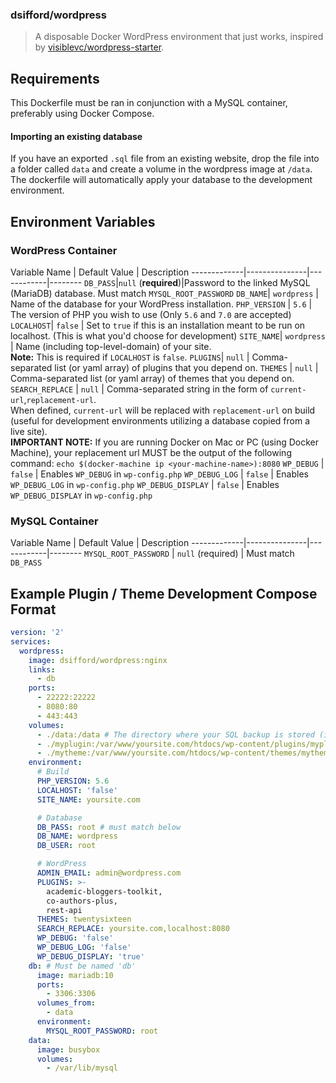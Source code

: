### dsifford/wordpress
> A disposable Docker WordPress environment that just works, inspired by [visiblevc/wordpress-starter](https://github.com/visiblevc/wordpress-starter).

## Requirements
This Dockerfile must be ran in conjunction with a MySQL container, preferably using Docker Compose.

#### Importing an existing database
If you have an exported `.sql` file from an existing website, drop the file into a folder called `data` and create a volume in the wordpress image at `/data`. The dockerfile will automatically apply your database to the development environment.

## Environment Variables

### WordPress Container
Variable Name | Default Value | Description
-------------|---------------|------------|--------
`DB_PASS`|`null` (**required**)|Password to the linked MySQL (MariaDB) database. Must match `MYSQL_ROOT_PASSWORD`
`DB_NAME`| `wordpress` | Name of the database for your WordPress installation.
`PHP_VERSION` | `5.6` | The version of PHP you wish to use (Only `5.6` and `7.0` are accepted)
`LOCALHOST`| `false` | Set to `true` if this is an installation meant to be run on localhost. (This is what you'd choose for development)
`SITE_NAME`| `wordpress` | Name (including top-level-domain) of your site. <br>**Note:** This is required if `LOCALHOST` is `false`.
`PLUGINS`| `null` | Comma-separated list (or yaml array) of plugins that you depend on.
`THEMES` | `null` | Comma-separated list (or yaml array) of themes that you depend on.
`SEARCH_REPLACE` | `null` | Comma-separated string in the form of `current-url`,`replacement-url`.<br>When defined, `current-url` will be replaced with `replacement-url` on build (useful for development environments utilizing a database copied from a live site).<br>**IMPORTANT NOTE:** If you are running Docker on Mac or PC (using Docker Machine), your replacement url MUST be the output of the following command: `echo $(docker-machine ip <your-machine-name>):8080`
`WP_DEBUG` | `false` | Enables `WP_DEBUG` in `wp-config.php`
`WP_DEBUG_LOG` | `false` | Enables `WP_DEBUG_LOG` in `wp-config.php`
`WP_DEBUG_DISPLAY` | `false` | Enables `WP_DEBUG_DISPLAY` in `wp-config.php`

### MySQL Container
Variable Name | Default Value | Description
-------------|---------------|------------|--------
`MYSQL_ROOT_PASSWORD` | `null` (required) | Must match `DB_PASS`

## Example Plugin / Theme Development Compose Format
```yml
version: '2'
services:
  wordpress:
    image: dsifford/wordpress:nginx
    links:
      - db
    ports:
      - 22222:22222
      - 8080:80
      - 443:443
    volumes:
      - ./data:/data # The directory where your SQL backup is stored (if applicable)
      - ./myplugin:/var/www/yoursite.com/htdocs/wp-content/plugins/myplugin # Plugin volume
      - ./mytheme:/var/www/yoursite.com/htdocs/wp-content/themes/mytheme # Theme volume
    environment:
      # Build
      PHP_VERSION: 5.6
      LOCALHOST: 'false'
      SITE_NAME: yoursite.com

      # Database
      DB_PASS: root # must match below
      DB_NAME: wordpress
      DB_USER: root

      # WordPress
      ADMIN_EMAIL: admin@wordpress.com
      PLUGINS: >-
        academic-bloggers-toolkit,
        co-authors-plus,
        rest-api
      THEMES: twentysixteen
      SEARCH_REPLACE: yoursite.com,localhost:8080
      WP_DEBUG: 'false'
      WP_DEBUG_LOG: 'false'
      WP_DEBUG_DISPLAY: 'true'
    db: # Must be named 'db'
      image: mariadb:10
      ports:
        - 3306:3306
      volumes_from:
        - data
      environment:
        MYSQL_ROOT_PASSWORD: root
    data:
      image: busybox
      volumes:
        - /var/lib/mysql
```
